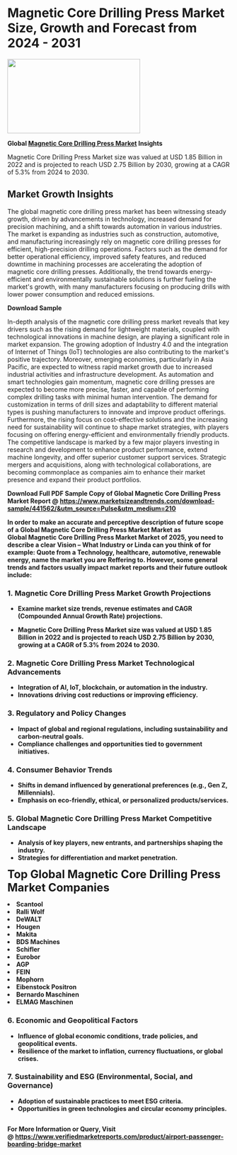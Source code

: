 <H1>Magnetic Core Drilling Press Market Size, Growth and Forecast from 2024 - 2031</H1><img class="aligncenter size-medium wp-image-584254" src="https://thirdeyenews.in/wp-content/uploads/2024/09/Global-Market-Research-300x168.jpeg" alt="" width="300" height="168" /><p><strong>Global&nbsp;<a href="https://www.marketsizeandtrends.com/download-sample/441562/&amp;utm_source=Pulse&amp;utm_medium=210">Magnetic Core Drilling Press Market</a> Insights</strong></p><p>Magnetic Core Drilling Press Market size was valued at USD 1.85 Billion in 2022 and is projected to reach USD 2.75 Billion by 2030, growing at a CAGR of 5.3% from 2024 to 2030.</p><p><h2>Market Growth Insights</h2> <p>The global magnetic core drilling press market has been witnessing steady growth, driven by advancements in technology, increased demand for precision machining, and a shift towards automation in various industries. The market is expanding as industries such as construction, automotive, and manufacturing increasingly rely on magnetic core drilling presses for efficient, high-precision drilling operations. Factors such as the demand for better operational efficiency, improved safety features, and reduced downtime in machining processes are accelerating the adoption of magnetic core drilling presses. Additionally, the trend towards energy-efficient and environmentally sustainable solutions is further fueling the market's growth, with many manufacturers focusing on producing drills with lower power consumption and reduced emissions.</p> <p><strong>Download Sample</strong></p> <p>In-depth analysis of the magnetic core drilling press market reveals that key drivers such as the rising demand for lightweight materials, coupled with technological innovations in machine design, are playing a significant role in market expansion. The growing adoption of Industry 4.0 and the integration of Internet of Things (IoT) technologies are also contributing to the market's positive trajectory. Moreover, emerging economies, particularly in Asia Pacific, are expected to witness rapid market growth due to increased industrial activities and infrastructure development. As automation and smart technologies gain momentum, magnetic core drilling presses are expected to become more precise, faster, and capable of performing complex drilling tasks with minimal human intervention. The demand for customization in terms of drill sizes and adaptability to different material types is pushing manufacturers to innovate and improve product offerings. Furthermore, the rising focus on cost-effective solutions and the increasing need for sustainability will continue to shape market strategies, with players focusing on offering energy-efficient and environmentally friendly products. The competitive landscape is marked by a few major players investing in research and development to enhance product performance, extend machine longevity, and offer superior customer support services. Strategic mergers and acquisitions, along with technological collaborations, are becoming commonplace as companies aim to enhance their market presence and expand their product portfolios.</p> <p><strong></p><p><span class=""><strong>Download Full PDF Sample Copy of Global Magnetic Core Drilling Press Market Report</strong> @ <a href="https://www.marketsizeandtrends.com/download-sample/441562/&amp;utm_source=Pulse&amp;utm_medium=210" target="_blank">https://www.marketsizeandtrends.com/download-sample/441562/&amp;utm_source=Pulse&amp;utm_medium=210</a></span></p><p>In order to make an accurate and perceptive description of future scope of a Global&nbsp;Magnetic Core Drilling Press Market Market as Global&nbsp;Magnetic Core Drilling Press Market Market of 2025, you need to describe a clear Vision &ndash; What Industry or Linda can you think of for example: Quote from a Technology, healthcare, automotive, renewable energy, name the market you are Reffering to. However, some general trends and factors usually impact market reports and their future outlook include:</p><h3>1.&nbsp;<strong>Magnetic Core Drilling Press Market Growth Projections</strong></h3><ul><li>Examine market size trends, revenue estimates and CAGR (Compounded Annual Growth Rate) projections.</li><li><p>Magnetic Core Drilling Press Market size was valued at USD 1.85 Billion in 2022 and is projected to reach USD 2.75 Billion by 2030, growing at a CAGR of 5.3% from 2024 to 2030.</p></li></ul><h3>2.&nbsp;<strong>Magnetic Core Drilling Press Market Technological Advancements</strong></h3><ul><li>Integration of AI, IoT, blockchain, or automation in the industry.</li><li>Innovations driving cost reductions or improving efficiency.</li></ul><h3>3.&nbsp;<strong>Regulatory and Policy Changes</strong></h3><ul><li>Impact of global and regional regulations, including sustainability and carbon-neutral goals.</li><li>Compliance challenges and opportunities tied to government initiatives.</li></ul><h3>4.&nbsp;<strong>Consumer Behavior Trends</strong></h3><ul><li>Shifts in demand influenced by generational preferences (e.g., Gen Z, Millennials).</li><li>Emphasis on eco-friendly, ethical, or personalized products/services.</li></ul><h3>5.&nbsp;<strong>Global Magnetic Core Drilling Press Market Competitive Landscape</strong></h3><ul><li>Analysis of key players, new entrants, and partnerships shaping the industry.</li><li>Strategies for differentiation and market penetration.</li></ul><p data-pm-slice="1 1 []"><span style="color: inherit; font-family: inherit; font-size: 25px;">Top Global Magnetic Core Drilling Press Market Companies</span></p><div class="" data-test-id=""><p><li>Scantool</li><li> Ralli Wolf</li><li> DeWALT</li><li> Hougen</li><li> Makita</li><li> BDS Machines</li><li> Schifler</li><li> Eurobor</li><li> AGP</li><li> FEIN</li><li> Mophorn</li><li> Eibenstock Positron</li><li> Bernardo Maschinen</li><li> ELMAG Maschinen</li></p></div><h3>6.&nbsp;<strong>Economic and Geopolitical Factors</strong></h3><ul><li>Influence of global economic conditions, trade policies, and geopolitical events.</li><li>Resilience of the market to inflation, currency fluctuations, or global crises.</li></ul><h3>7.&nbsp;<strong>Sustainability and ESG (Environmental, Social, and Governance)</strong></h3><ul><li>Adoption of sustainable practices to meet ESG criteria.</li><li>Opportunities in green technologies and circular economy principles.</li></ul><h2><strong style="font-size: 14px;">For More Information or Query, Visit @&nbsp;</strong><a style="background-color: #ffffff; font-size: 14px;" href="https://www.marketsizeandtrends.com/report/magnetic-core-drilling-press-market/" target="_blank">https://www.verifiedmarketreports.com/product/airport-passenger-boarding-bridge-market</a></h2>
